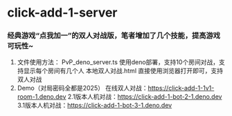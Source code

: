 # click-add-1-server
### 经典游戏“点我加一”的双人对战版，笔者增加了几个技能，提高游戏可玩性~
1. 文件使用方法：
   PvP_deno_server.ts 使用deno部署，支持10个房间对战，支持显示每个房间有几个人
   本地双人对战.html 直接使用浏览器打开即可，支持双人对战
2. Demo（对局密码全都是2025）
  在线双人对战：https://click-add-1-1v1-room-1.deno.dev
  2.1版本人机对战：https://click-add-1-bot-2-1.deno.dev
  3.1版本人机对战：https://click-add-1-bot-3-1.deno.dev
